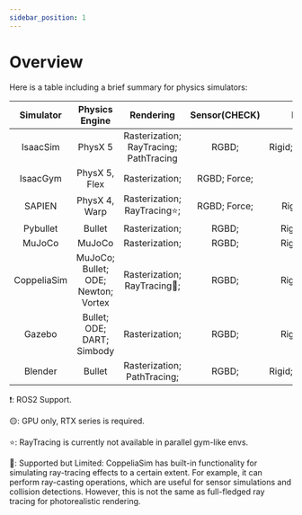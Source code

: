 ```yaml
---
sidebar_position: 1
---
```


# Overview

Here is a table including a brief summary for physics simulators:

|Simulator|Physics Engine|Rendering                                          |Sensor(CHECK) |Dynamics  |Parallelization    |Vectorization|OpenSource|ROS❗️|
|:-------:|:-----------:|:--------------------------------------------------:|:------------:|:--------:|:-----------------:|:-----------:|:--------:|:-:|
|IsaacSim |PhysX 5      |Rasterization; RayTracing; PathTracing              | RGBD;        |Rigid;Soft;Cloth;Fluid| ✔ |GPU🟡                   | ✘ | ✔ |
|IsaacGym |PhysX 5, Flex|Rasterization;                                      | RGBD; Force; |Rigid                 | ✔ |CPU;GPU                 | ✘ | ✘ |
| SAPIEN  |PhysX 4, Warp|Rasterization; RayTracing⭐️;                        | RGBD; Force; |Rigid;Soft;Fluid      | ✔ |CPU;                    | ✔ | ✘ |
| Pybullet|Bullet       |Rasterization;                                      | RGBD;        |Rigid;Soft;Cloth      | ✘ |CPU;                    | ✔ | ✘ |
| MuJoCo  |MuJoCo       |Rasterization;                                      | RGBD;        |Rigid;Soft;Cloth      | ✘ |CPU;                    | ✔ | ✘ |
|CoppeliaSim|MuJoCo; Bullet; ODE; Newton; Vortex|Rasterization; RayTracing🔶;| RGBD;        |Rigid;Soft;Cloth      | ✘ |CPU;                    | ✔ |   |
|Gazebo   |Bullet; ODE; DART; Simbody|Rasterization;                         | RGBD;        |Rigid;Soft;Cloth      | ✘ |CPU;                    | ✔ | ✔ |
|Blender  |Bullet       |Rasterization; PathTracing;                         | RGBD;        |Rigid;Soft;Cloth;Fluid| ✘ |CPU;                    | ✔ | ✔ |

<!--
| AI2-THOR|             |                  |       |                      | ✘ |       | ✔ |
| RLBench |             |                  |       |                      | ✘ |       | ✔ |
| Habitat |             |                  |       |                      | ✘ |       | ✔ | -->
❗️: ROS2 Support.

🟡: GPU only, RTX series is required.

⭐️: RayTracing is currently not available in parallel gym-like envs.

🔶: Supported but Limited: CoppeliaSim has built-in functionality for simulating ray-tracing effects to a certain extent. For example, it can perform ray-casting operations, which are useful for sensor simulations and collision detections. However, this is not the same as full-fledged ray tracing for photorealistic rendering.